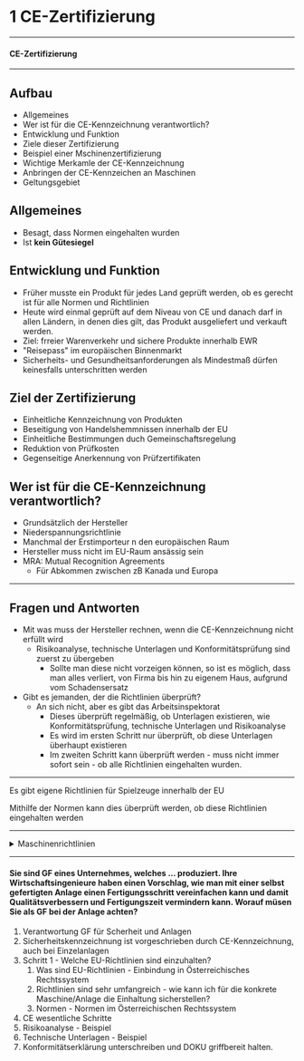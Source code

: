 1 CE-Zertifizierung
====

---

#### CE-Zertifizierung

---

Aufbau
---

- Allgemeines
- Wer ist für die CE-Kennzeichnung verantwortlich?
- Entwicklung und Funktion
- Ziele dieser Zertifizierung
- Beispiel einer Mschinenzertifizierung
- Wichtige Merkamle der CE-Kennzeichnung
- Anbringen der CE-Kennzeichen an Maschinen
- Geltungsgebiet

Allgemeines
----

- Besagt, dass Normen eingehalten wurden
- Ist **kein Gütesiegel**

Entwicklung und Funktion
----

- Früher musste ein Produkt für jedes Land geprüft werden, ob es gerecht ist für alle Normen und Richtlinien
- Heute wird einmal geprüft auf dem Niveau von CE und danach darf in allen Ländern, in denen dies gilt, das Produkt ausgeliefert und verkauft werden.
- Ziel: frreier Warenverkehr und sichere Produkte innerhalb EWR
- "Reisepass" im europäischen Binnenmarkt
- Sicherheits- und Gesundheitsanforderungen als Mindestmaß dürfen keinesfalls unterschritten werden

Ziel der Zertifizierung
----

- Einheitliche Kennzeichnung von Produkten
- Beseitigung von Handelshemmnissen innerhalb der EU
- Einheitliche Bestimmungen duch Gemeinschaftsregelung
- Reduktion von Prüfkosten
- Gegenseitige Anerkennung von Prüfzertifikaten

Wer ist für die CE-Kennzeichnung verantwortlich?
----

- Grundsätzlich der Hersteller
- Niederspannungsrichtlinie
- Manchmal der Erstimporteur n den europäischen Raum
- Hersteller muss nicht im EU-Raum ansässig sein
- MRA: Mutual Recognition Agreements
   - Für Abkommen zwischen zB Kanada und Europa

---

Fragen und Antworten
----

- Mit was muss der Hersteller rechnen, wenn die CE-Kennzeichnung nicht erfüllt wird
   - Risikoanalyse, technische Unterlagen und Konformitätsprüfung sind zuerst zu übergeben
      - Sollte man diese nicht vorzeigen können, so ist es möglich, dass man alles verliert, von Firma bis hin zu eigenem Haus, aufgrund vom Schadensersatz
- Gibt es jemanden, der die Richtlinien überprüft?
   - An sich nicht, aber es gibt das Arbeitsinspektorat
      - Dieses überprüft regelmäßig, ob Unterlagen existieren, wie Konformitätsprüfung, technische Unterlagen und Risikoanalyse
	  - Es wird im ersten Schritt nur überprüft, ob diese Unterlagen überhaupt existieren
	  - Im zweiten Schritt kann überprüft werden - muss nicht immer sofort sein - ob alle Richtlinien eingehalten wurden.

---

Es gibt eigene Richtlinien für Spielzeuge innerhalb der EU

Mithilfe der Normen kann dies überprüft werden, ob diese Richtlinien eingehalten werden

---

<details>
<summary>Maschinenrichtlinien</summary>
<details>
<summary>Bilder</summary>

![Maschinenrichtlinien001.png](./images/Maschinenrichtlinie001.png) <br>
![Maschinenrichtlinien002.png](./images/Maschinenrichtlinie002.png) <br>
![Maschinenrichtlinien003.png](./images/Maschinenrichtlinie003.png) <br>
![Maschinenrichtlinien004.png](./images/Maschinenrichtlinie004.png) <br>
![Maschinenrichtlinien005.png](./images/Maschinenrichtlinie005.png) <br>
![Maschinenrichtlinien006.png](./images/Maschinenrichtlinie006.png) <br>
![Maschinenrichtlinien007.png](./images/Maschinenrichtlinie007.png) <br>
![Maschinenrichtlinien008.png](./images/Maschinenrichtlinie008.png) <br>
![Maschinenrichtlinien009.png](./images/Maschinenrichtlinie009.png) <br>
![Maschinenrichtlinien010.png](./images/Maschinenrichtlinie010.png) <br>
![Maschinenrichtlinien011.png](./images/Maschinenrichtlinie011.png) <br>
</details><details>
<summary>Text</summary>

- Risikobeurteilung und Risikominderung
   - Bei den vorgenannten iterativen Verfahren der Risikobeurteilung und Risikominderung hat der Hersteller oder sein Bevollmächtigter
      - die **Grenzen der Maschine** zu bestimmen, was ihre bestimmungsmäßige Verwendung und jede vernünftigungerweise vorhersehbare Fehlanwednung einschließt;
	  - die **Gefährdung**, die von der Maschine ausgehen können, und die damit verbundenen Gefährdungssituation zu **ermitteln**;
	  - die **Risiken abzuschätzen** unter Berücksichtigung der Schwere möglicher Verletzungen oder Gesundheitsschäden und der Wahrscheinlichekti ihres Eintretens;
	  - die **Risiken zu bewerten**, um zu ermitteln, ob ene Risikominderung gemäß dem Ziel dieser Richtlinie erforderlich ist;
	  - die **Gefährdungen auszuschalten oder** durch Anwednung von Schutzmaßnahmen die mit diesen Gefährdungen verbundenen Risiken in der in Nummer 1.1.2 Buchstabe b gestgelegte Rangfolge **zu mindern**
- Schritt üfr Schritt zur rechtskonformen Maschine
   1. Einstufung des Erzeugnisses
   2. Anwednung weiterer Richtlinien klären
   3. Freiwillige Anwednung von Normen klären
   4. Risikobeurteilung durchführen
      - Schwerpunkt in diesem Kapitel / Seminar
   5. Technische Unterlagen zusammenstellen
      - beinhaltet die Betriebs- bzw. Mintageanleitung
   6. Verfahren für Erzeugnis nach Anhang IV klären
   7. Interne Fertigungskontrolle
   8. CE-Kennzeichnung anbringen und Konformitätserklärung ausstellen
- Integration der Sicherheit
   - Bei der Wahl der angemessensten Lösungen muss der Hersteller ... fogende Grundsätze anwenden und zwar **in der angegebenen Reihenfolge**
      - <u>Beseitigung oder Minimerung der Risiken</u> so weit wie möglich (Integration der Sicherheit in Konstruktion und Bau der Maschine);
	  - Ergreifen der notwendigen <u>Schutzmaßnahmen</u> gegen Risiken, die sich nicht ebseitigen lassen;
	  - <u>Unterrichtung der Benutzer</u> über die Restrisiken augrund der ncht vollständigen Wirksamkeit der getroffenen Schutzmaßnahmen; Hinweis auf eine <u>eventuell erforderliche spezielle Ausbildung oder Einarbeitung</u> und <u>persönliche Schutzausrüstung</u>.
- Bsp Schutztür anbringen
   - Risikobewertung vor dem Anbringen der Schutztür
   - Festlegung der mechanischen Festigkeit der Schutztür
   - Art der Befestigung an der Maschine
   - Auswahl steuerungstechnischen Schutzeinrichtung
   - Auswahl des/der Endschalter/s und Art der Anbringung an der Maschine
   - Integration der Schutzeinrichtung in die Stuerung
- Festlegung der Grenzen der Maschine
   - Die Konstruktion der Maschine **beginnt** mit der Festlegung ihrer Grenzen:
      - **Verwendungsgrenzen:**
	     - bestimmungsgemäße Verwendung der Maschine einschließlich der verschiedenen Betriebsarten, Verwendungsphasen und unterschiedlichen Eingriffsmöglichkeiten für die Bedienpersonen;
		 - vernünfitgerweise vorhersehbare Fehlanwednung der Maschine;
	  - **räumliche Grenzen**
	     - zB Bewegungsraum, Platzbedarf für die Installation und Instandhaltung der Maschine, Schnittstellen "Mensch/Maschine" und "Maschine/Energieversorgung"
	  - **zeitliche Grenzen**
	     - verhersehbare "Lebensdauer" der Maschine und/oder einiger Teile (zB Werkzeuge, Verschleißteile, elektrische Baiteile) unter Berücksichtigung ihrer bestimmungsgemäßen Verwendung
- Beispiele für Gefährdungen und Gefährdungsereignisse

| Gefährdungen | Gefährdungsereignisse |
|:--- |:--- |
| Mechanische Gefährdungen | Kontakt mit rauen Oberflächen |
| Elektrische Gefährdungen | Kontakt mit scharfen Kanten und Ecken, vortehenden Teilen. |
| Thermische Gefährdungen | Verlust der Standfestigkeit/-sicherheit |
| Lärmgefährdungen | Bruch während des Betriebs |
| Schwingungsgefährdungen | ungeseteuerte Bewegungen |
| Strahlungsgefährdungen | Ursprung in Zusammenhang stehend mit der pneumatischen, hydraulischen oder elektrischen Ausrüstung |
| Material-/Substanzgefährdungen | unbeabsichtigter/unerwarteter Nalauf |
| Ergonomische Gefährdungen | ... u.v.a.m.!!! |
| Gefährdungen im Zusammenhang mit der Einsatzumgebung der Maschine |   |
| Kombination von Gefährdungen |   |

- Wahl der geeigneten Maßnahmen
   - 3-stufiger Prozess zur Risikominderung
      1. Inhärentsichere Konstruktion
      2. Technische Schutzmaßnahmen
      3. Benutzerinformation
   - Maßnahmen
      1. Schutztür anbringen
	  2. Steuerungstechnische Überwachung
- Wann ist die Risikobeurteilung abgeschlossen?
   - Alle relevanten Gefährdungen wurden identifiziert
   - Für **alle** relevanten Gefährdungen wurde das (Rest-)Risko durch geeignete Maßnahmen hinreichend vermindert und die getroffenen Maßnahmen dokumentiert.

</details>
</details>

----

#### Sie sind GF eines Unternehmes, welches ... produziert. Ihre Wirtschaftsingenieure haben einen Vorschlag, wie man mit einer selbst gefertigten Anlage einen Fertigungsschritt vereinfachen kann und damit Qualitätsverbessern und Fertigungszeit vermindern kann. Worauf müsen Sie als GF bei der Anlage achten?

1. Verantwortung GF für Scherheit und Anlagen
2. Sicherheitskennzeichnung ist vorgeschrieben durch CE-Kennzeichnung, auch bei Einzelanlagen
3. Schritt 1 - Welche EU-Richtlinien sind einzuhalten?
   1. Was sind EU-Richtlinien - Einbindung in Österreichisches Rechtssystem
   2. Richtlinien sind sehr umfangreich - wie kann ich für die konkrete Maschine/Anlage die Einhaltung sicherstellen?
   3. Normen - Normen im Österreichischen Rechtssystem
4. CE wesentliche Schritte
5. Risikoanalyse - Beispiel
6. Technische Unterlagen - Beispiel
7. Konformitätserklärung unterschreiben und DOKU griffbereit halten.
